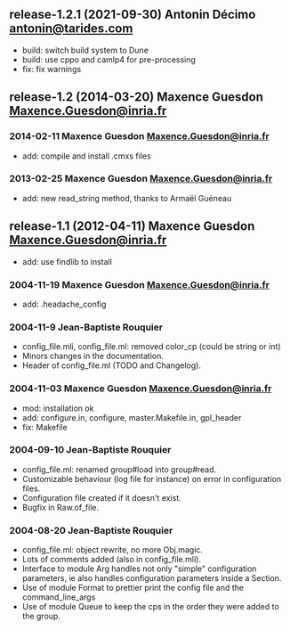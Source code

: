 ## release-1.2.1 (2021-09-30)  Antonin Décimo  <antonin@tarides.com>

  * build: switch build system to Dune
  * build: use cppo and camlp4 for pre-processing
  * fix: fix warnings

## release-1.2 (2014-03-20)  Maxence Guesdon  <Maxence.Guesdon@inria.fr>

### 2014-02-11  Maxence Guesdon  <Maxence.Guesdon@inria.fr>

  * add: compile and install .cmxs files

### 2013-02-25  Maxence Guesdon  <Maxence.Guesdon@inria.fr>

  * add: new read_string method, thanks to Armaël Guéneau

## release-1.1 (2012-04-11)  Maxence Guesdon  <Maxence.Guesdon@inria.fr>

  * add: use findlib to install

### 2004-11-19  Maxence Guesdon  <Maxence.Guesdon@inria.fr>

  * add: .headache_config

### 2004-11-9  Jean-Baptiste Rouquier

  * config_file.mli, config_file.ml: removed color_cp (could be string or int)
  * Minors changes in the documentation.
  * Header of config_file.ml (TODO and Changelog).

### 2004-11-03  Maxence Guesdon  <Maxence.Guesdon@inria.fr>

  * mod: installation ok
  * add: configure.in, configure, master.Makefile.in, gpl_header
  * fix: Makefile

### 2004-09-10  Jean-Baptiste Rouquier

  * config_file.ml: renamed group#load into group#read.
  * Customizable behaviour (log file for instance) on error in configuration
    files.
  * Configuration file created if it doesn't exist.
  * Bugfix in Raw.of_file.

### 2004-08-20  Jean-Baptiste Rouquier

  * config_file.ml: object rewrite, no more Obj.magic.
  * Lots of comments added (also in config_file.mli).
  * Interface to module Arg handles not only "simple" configuration parameters,
    ie also handles configuration parameters inside a Section.
  * Use of module Format to prettier print the config file and the
    command_line_args
  * Use of module Queue to keep the cps in the order they were added to the
    group.
